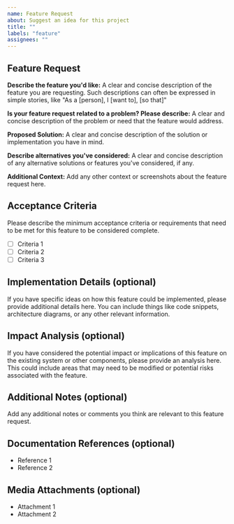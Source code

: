 ```yaml
---
name: Feature Request
about: Suggest an idea for this project
title: ""
labels: "feature"
assignees: ""
---
```


## Feature Request

**Describe the feature you'd like:**
A clear and concise description of the feature you are requesting. Such descriptions can often be expressed in simple stories, like "As a [person], I [want to], [so that]"

**Is your feature request related to a problem? Please describe:**
A clear and concise description of the problem or need that the feature would address.

**Proposed Solution:**
A clear and concise description of the solution or implementation you have in mind.

**Describe alternatives you've considered:**
A clear and concise description of any alternative solutions or features you've considered, if any.

**Additional Context:**
Add any other context or screenshots about the feature request here.

## Acceptance Criteria

Please describe the minimum acceptance criteria or requirements that need to be met for this feature to be considered complete.

- [ ] Criteria 1
- [ ] Criteria 2
- [ ] Criteria 3

## Implementation Details (optional)

If you have specific ideas on how this feature could be implemented, please provide additional details here. You can include things like code snippets, architecture diagrams, or any other relevant information.

## Impact Analysis (optional)

If you have considered the potential impact or implications of this feature on the existing system or other components, please provide an analysis here. This could include areas that may need to be modified or potential risks associated with the feature.

## Additional Notes (optional)

Add any additional notes or comments you think are relevant to this feature request.

## Documentation References (optional)

- Reference 1
- Reference 2

## Media Attachments (optional)

- Attachment 1
- Attachment 2
